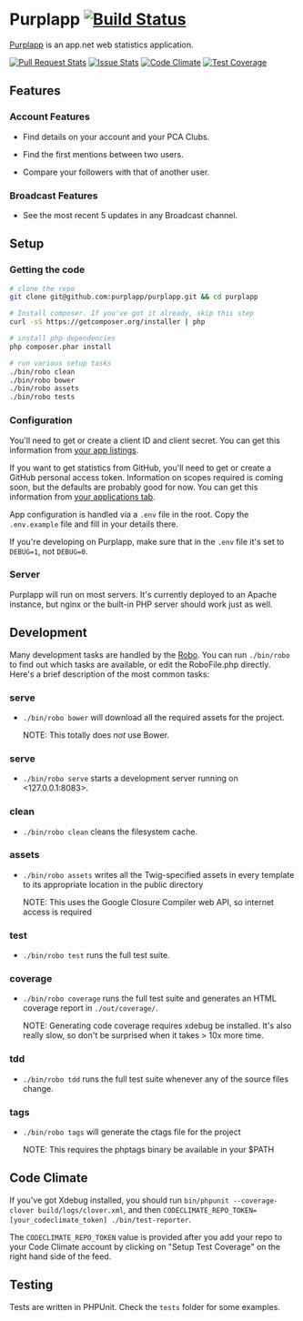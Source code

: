 Purplapp [![Build Status][ci img]][ci link]
===========================================

[Purplapp](http://app.net/purplapp) is an app.net web statistics application.

[![Pull Request Stats][pr img]][pr link] [![Issue Stats][is img]][is link] [![Code Climate][cc img]][cc link] [![Test Coverage][tc img]][cc link]

[ci img]: https://travis-ci.org/purplapp/purplapp.svg?branch=master
[cc img]: https://codeclimate.com/github/purplapp/purplapp/badges/gpa.svg
[tc img]: https://codeclimate.com/github/purplapp/purplapp/badges/coverage.svg
[is img]: http://issuestats.com/github/purplapp/purplapp/badge/issue
[pr img]: http://issuestats.com/github/purplapp/purplapp/badge/pr

[ci link]: https://travis-ci.org/purplapp/purplapp
[is link]: http://issuestats.com/github/purplapp/purplapp
[pr link]: http://issuestats.com/github/purplapp/purplapp
[cc link]: https://codeclimate.com/github/purplapp/purplapp

## Features

### Account Features

- Find details on your account and your PCA Clubs.

- Find the first mentions between two users.

- Compare your followers with that of another user.

### Broadcast Features

- See the most recent 5 updates in any Broadcast channel.

## Setup

### Getting the code

```bash
# clone the repo
git clone git@github.com:purplapp/purplapp.git && cd purplapp

# Install composer. If you've got it already, skip this step
curl -sS https://getcomposer.org/installer | php

# install php dependencies
php composer.phar install

# run various setup tasks
./bin/robo clean
./bin/robo bower
./bin/robo assets
./bin/robo tests
```

### Configuration

You'll need to get or create a client ID and client secret. You can get this
information from [your app listings](https://account.app.net/developer/apps/).

If you want to get statistics from GitHub, you'll need to get or create a GitHub
personal access token. Information on scopes required is coming soon, but the
defaults are probably good for now. You can get this information from [your
applications tab](https://github.com/settings/tokens/new).

App configuration is handled via a `.env` file in the root. Copy the
`.env.example` file and fill in your details there.

If you're developing on Purplapp, make sure that in the `.env` file it's set to
`DEBUG=1`, not `DEBUG=0`.

### Server

Purplapp will run on most servers. It's currently deployed to an Apache
instance, but nginx or the built-in PHP server should work just as well.

## Development

Many development tasks are handled by the [Robo][robo]. You can run `./bin/robo`
to find out which tasks are available, or edit the RoboFile.php directly. Here's
a brief description of the most common tasks:

### serve

- `./bin/robo bower` will download all the required assets for the project.

   NOTE: This totally does *not* use Bower.

### serve

- `./bin/robo serve` starts a development server running on <127.0.0.1:8083>.

### clean

- `./bin/robo clean` cleans the filesystem cache.

### assets

- `./bin/robo assets` writes all the Twig-specified assets in every template to
  its appropriate location in the public directory

  NOTE: This uses the Google Closure Compiler web API, so internet access is
  required

### test

- `./bin/robo test` runs the full test suite.

### coverage

- `./bin/robo coverage` runs the full test suite and generates an HTML coverage
  report in `./out/coverage/`.

  NOTE: Generating code coverage requires xdebug be installed. It's also really
  slow, so don't be surprised when it takes > 10x more time.

### tdd

- `./bin/robo tdd` runs the full test suite whenever any of the source files change.

### tags

- `./bin/robo tags` will generate the ctags file for the project

  NOTE: This requires the phptags binary be available in your $PATH

## Code Climate

If you've got Xdebug installed, you should run `bin/phpunit --coverage-clover
build/logs/clover.xml`, and then
`CODECLIMATE_REPO_TOKEN=[your_codeclimate_token] ./bin/test-reporter`.

The `CODECLIMATE_REPO_TOKEN` value is provided after you add your repo to your
Code Climate account by clicking on "Setup Test Coverage" on the right hand side
of the feed.

## Testing

Tests are written in PHPUnit. Check the `tests` folder for some examples.

[robo]: http://robo.li/
